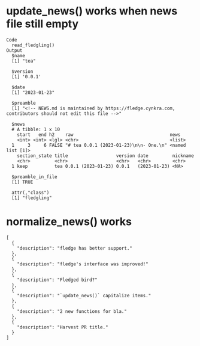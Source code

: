 # update_news() works when news file still empty

    Code
      read_fledgling()
    Output
      $name
      [1] "tea"
      
      $version
      [1] '0.0.1'
      
      $date
      [1] "2023-01-23"
      
      $preamble
      [1] "<!-- NEWS.md is maintained by https://fledge.cynkra.com, contributors should not edit this file -->"
      
      $news
      # A tibble: 1 x 10
        start   end h2    raw                                    news            
        <int> <int> <lgl> <chr>                                  <list>          
      1     3     6 FALSE "# tea 0.0.1 (2023-01-23)\n\n- One.\n" <named list [1]>
        section_state title                  version date         nickname
        <chr>         <chr>                  <chr>   <chr>        <chr>   
      1 keep          tea 0.0.1 (2023-01-23) 0.0.1   (2023-01-23) <NA>    
      
      $preamble_in_file
      [1] TRUE
      
      attr(,"class")
      [1] "fledgling"

# normalize_news() works

    [
      {
        "description": "fledge has better support."
      },
      {
        "description": "fledge's interface was improved!"
      },
      {
        "description": "Fledged bird?"
      },
      {
        "description": "`update_news()` capitalize items."
      },
      {
        "description": "2 new functions for bla."
      },
      {
        "description": "Harvest PR title."
      }
    ] 

